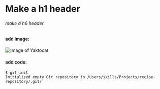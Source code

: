 # Make a h1 header
###### make a h6 header

#### add image:

![Image of Yaktocat](https://octodex.github.com/images/yaktocat.png)

#### add code:

```
$ git init
Initialized empty Git repository in /Users/skills/Projects/recipe-repository/.git/
```
